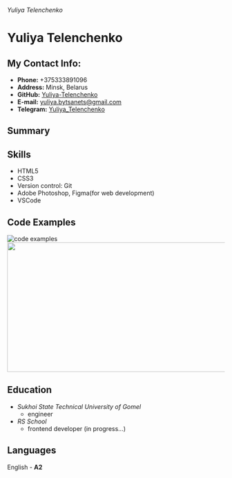 *Yuliya Telenchenko*
# Yuliya Telenchenko
## My Contact Info:
+ **Phone:**  +375333891096
+ **Address:** Minsk, Belarus
+ **GitHub:** [Yuliya-Telenchenko](https://github.com/Yuliya-Telenchenko) 
+ **E-mail:** yuliya.bytsanets@gmail.com
+ **Telegram:** [Yuliya_Telenchenko](https://t.me/yuliya_telenchenko)
## Summary
## Skills
- HTML5
- CSS3 
- Version control: Git
- Adobe Photoshop, Figma(for web development)
- VSCode
## Code Examples
![code examples](file:///C:/Users/vanes/OneDrive/Изображения/code.png)
<img src="file:///C:/Users/vanes/OneDrive/Изображения/code.png" style="width:800px;height:300px;">
## Education
+ *Sukhoi State Technical University of Gomel*
    * engineer
+ *RS School*
    * frontend developer (in progress...)
## Languages
English - **A2**

